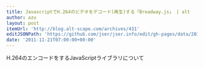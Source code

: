 ```yaml
---
title: JavascriptでH.264のビデオをデコード(再生)する「Broadway.js」 | alt
author: azu
layout: post
itemUrl: 'http://blog.alt-scape.com/archives/431'
editJSONPath: 'https://github.com/jser/jser.info/edit/gh-pages/data/2011/11/index.json'
date: '2011-11-21T07:00:00+00:00'
---
```

H.264のエンコードをするJavaScriptライブラリについて
